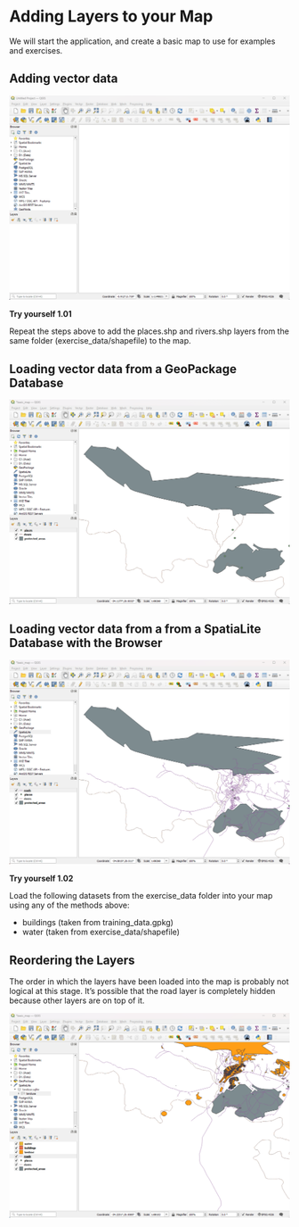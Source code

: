 # Adding Layers to your Map

We will start the application, and create a basic map to use for examples and exercises.

## Adding vector data


![](https://github.com/kjvmartinez/qgis-pancake/blob/master/gifs/01%20protected%20areas.gif)

**Try yourself 1.01**

Repeat the steps above to add the places.shp and rivers.shp layers from the same folder
(exercise_data/shapefile) to the map.

## Loading vector data from a GeoPackage Database
![](https://github.com/kjvmartinez/qgis-pancake/blob/master/gifs/02%20loading%20vector%20data%20from%20a%20GeoPackage%20Database.gif)

## Loading vector data from a from a SpatiaLite Database with the Browser
![](https://github.com/kjvmartinez/qgis-pancake/blob/master/gifs/03%20loading%20vector%20data%20from%20SpatialLite%20Database%20with%20the%20Browser.gif)

**Try yourself 1.02**

Load the following datasets from the exercise_data folder into your map using any of the methods above:  
* buildings (taken from training_data.gpkg)
* water (taken from exercise_data/shapefile)

## Reordering the Layers

The order in which the layers have been loaded into the map is probably not logical at this stage. It’s possible that the road layer is completely hidden because other layers are on top of it.

![](https://github.com/kjvmartinez/qgis-pancake/blob/master/gifs/04%20reordering%20layers.gif)


